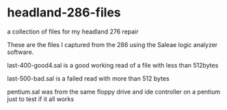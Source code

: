 # headland-286-files
a collection of files for my headland 276 repair

These are the files I captured from the 286 using the Saleae logic analyzer software.

last-400-good4.sal is a good working read of a file with less than 512bytes

last-500-bad.sal is a failed read with more than 512 bytes

pentium.sal was from the same floppy drive and ide controller on a pentium just to test if it all works
